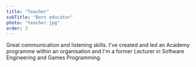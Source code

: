 ```yaml
---
title: "Teacher"
subTitle: "Born educator"
photo: "teacher.jpg"
order: 3
---
```

Great communication and listening skills. I've created and led an Academy programme within an organisation and I'm a former Lecturer in Software Engineering and Games Programming.
